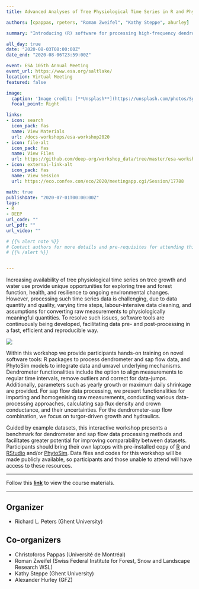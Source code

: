 ```yaml
---
title: Advanced Analyses of Tree Physiological Time Series in R and PhytoSim

authors: [cpappas, rpeters, "Roman Zweifel", "Kathy Steppe", ahurley]

summary: "Introducing (R) software for processing high-frequency dendrometer and sapflow data."

all_day: true
date: "2020-08-03T08:00:00Z"
date_end: "2020-08-06T23:59:00Z"

event: ESA 105th Annual Meeting 
event_url: https://www.esa.org/saltlake/
location: Virtual Meeting
featured: false

image:
  caption: 'Image credit: [**Unsplash**](https://unsplash.com/photos/Sg9j3QqOpTo)'
  focal_point: Right

links:
- icon: search
  icon_pack: fas
  name: View Materials
  url: /docs-workshops/esa-workshop2020
- icon: file-alt
  icon_pack: fas
  name: View Files
  url: https://github.com/deep-org/workshop_data/tree/master/esa-workshop2020
- icon: external-link-alt
  icon_pack: fas
  name: View Session
  url: https://eco.confex.com/eco/2020/meetingapp.cgi/Session/17788

math: true
publishDate: "2020-07-01T00:00:00Z"
tags:
- R
- DEEP
url_code: ""
url_pdf: ""
url_video: ""

# {{% alert note %}}
# Contact authors for more details and pre-requisites for attending this course.
# {{% /alert %}}


---
```



Increasing availability of tree physiological time series on tree growth and water use provide unique opportunities for exploring tree and forest function, health, and resilience to ongoing environmental changes.
However, processing such time series data is challenging, due to data quantity and quality, varying time steps, labour-intensive data cleaning, and assumptions for converting raw measurements to physiologically meaningful quantities. 
To resolve such issues, software tools are continuously being developed, facilitating data pre- and post-processing in a fast, efficient and reproducible way.

![](https://raw.githubusercontent.com/deep-org/workshop_data/master/esa-workshop2020/Sap%20flow%20gif-min.gif)


Within this workshop we provide participants hands-on training on novel software tools: R packages to process dendrometer and sap flow data, and PhytoSim models to integrate data and unravel underlying mechanisms.
Dendrometer functionalities include the option to align measurements to regular time intervals, remove outliers and correct for data-jumps.
Additionally, parameters such as yearly growth or maximum daily shrinkage are provided.
For sap flow data processing, we present functionalities for importing and homogenising raw measurements, conducting various data-processing approaches, calculating sap flux density and crown conductance, and their uncertainties.
For the dendrometer-sap flow combination, we focus on turgor-driven growth and hydraulics.

Guided by example datasets, this interactive workshop presents a benchmark for dendrometer and sap flow data processing methods and facilitates greater potential for improving comparability between datasets.
Participants should bring their own laptops with pre-installed copy of [R](http://r-project.org) and [RStudio](http://rstudio.com) and/or [PhytoSim](http://phyto-it.com). 
Data files and codes for this workshop will be made publicly available, so participants and those unable to attend will have access to these resources.

___

Follow this [**link**](/docs-workshops/esa-workshop2020) to view the course materials.

___


## Organizer

- Richard L. Peters (Ghent University)

## Co-organizers
 
- Christoforos Pappas (Université de Montréal)
- Roman Zweifel (Swiss Federal Institute for Forest, Snow and Landscape Research WSL)
- Kathy Steppe (Ghent University)
- Alexander Hurley (GFZ)
